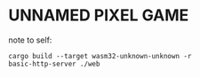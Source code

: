 # UNNAMED PIXEL GAME

note to self:
```batch
cargo build --target wasm32-unknown-unknown -r
basic-http-server ./web
```